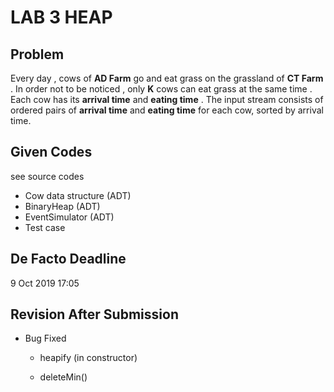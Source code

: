 # LAB 3 HEAP

## Problem

Every day , cows of **AD Farm** go and eat grass on the grassland of **CT Farm** . In order not to be noticed , only **K** cows can eat grass at the same time . Each cow has its **arrival time** and **eating time** . The input stream consists of ordered pairs of **arrival time** and **eating time** for each cow, sorted by arrival time.

## Given Codes

see source codes

* Cow data structure (ADT)
* BinaryHeap (ADT)
* EventSimulator (ADT)
* Test case

## De Facto Deadline

9 Oct 2019 17:05

## Revision After Submission

* Bug Fixed

  * heapify (in constructor)

  * deleteMin()